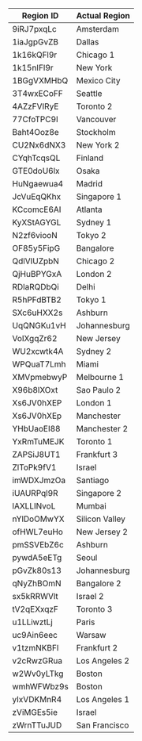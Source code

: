 | Region ID        | Actual Region    |
|------------------|------------------|
| 9iRJ7pxqLc       | Amsterdam        |
| 1iaJgpGvZB       | Dallas           |
| 1k16kQFl9r       | Chicago 1        |
| 1k15nIFl9r       | New York         |
| 1BGgVXMHbQ       | Mexico City      |
| 3T4wxECoFF       | Seattle          |
| 4AZzFVIRyE       | Toronto 2        |
| 77CfoTPC9I       | Vancouver        |
| Baht4Ooz8e       | Stockholm        |
| CU2Nx6dNX3       | New York 2       |
| CYqhTcqsQL       | Finland          |
| GTE0doU6lx       | Osaka            |
| HuNgaewua4       | Madrid           |
| JcVuEqQKhx       | Singapore 1      |
| KCcomcE6AI       | Atlanta          |
| KyXStAGYGL       | Sydney 1         |
| N2zf6viooN       | Tokyo 2          |
| OF85y5FipG       | Bangalore        |
| QdlVIUZpbN       | Chicago 2        |
| QjHuBPYGxA       | London 2         |
| RDlaRQDbQi       | Delhi            |
| R5hPFdBTB2       | Tokyo 1          |
| SXc6uHXX2s       | Ashburn          |
| UqQNGKu1vH       | Johannesburg     |
| VoIXgqZr62       | New Jersey       |
| WU2xcwtk4A       | Sydney 2         |
| WPQuaT7Lmh       | Miami            |
| XMVpmebwyP       | Melbourne 1      |
| X96b8lXOxt       | Sao Paulo 2      |
| Xs6JV0hXEP       | London 1         |
| Xs6JV0hXEp       | Manchester       |
| YHbUaoEI88       | Manchester 2     |
| YxRmTuMEJK       | Toronto 1        |
| ZAPSiJ8UT1       | Frankfurt 3      |
| ZlToPk9fV1       | Israel            |
| imWDXJmzOa       | Santiago         |
| iUAURPql9R       | Singapore 2      |
| lAXLLINvoL       | Mumbai           |
| nYlDoOMwYX       | Silicon Valley   |
| ofHWL7euHo       | New Jersey 2     |
| pmSSVEbZ6c       | Ashburn           |
| pywdA5eETg       | Seoul            |
| pGvZk80s13       | Johannesburg     |
| qNyZhBOmN        | Bangalore 2      |
| sx5kRRWVlt       | Israel 2         |
| tV2qEXxqzF       | Toronto 3        |
| u1LLiwztLj       | Paris            |
| uc9Ain6eec       | Warsaw            |
| v1tzmNKBFl       | Frankfurt 2       |
| v2cRwzGRua       | Los Angeles 2    |
| w2Wv0yLTkg       | Boston           |
| wmhWFWbz9s       | Boston           |
| yIxVDKMnR4       | Los Angeles 1    |
| zViMGEs5ie       | Israel            |
| zWrnTTuJUD       | San Francisco    |

